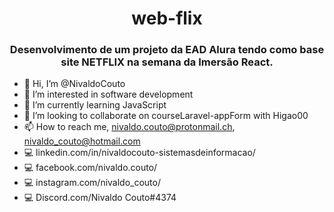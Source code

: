  <h1 align="center">web-flix</h1>
<h3 align="center">Desenvolvimento de um projeto da EAD Alura tendo como base site NETFLIX na semana da Imersão React.</h3>

- 👋 Hi, I’m @NivaldoCouto
- 👀 I’m interested in software development
- 🌱 I’m currently learning JavaScript
- 💞️ I’m looking to collaborate on courseLaravel-appForm with Higao00
- 📫 How to reach me, nivaldo.couto@protonmail.ch, nivaldo_couto@hotmail.com
-  :computer: linkedin.com/in/nivaldocouto-sistemasdeinformacao/
-  :computer: facebook.com/nivaldo.couto/
-  :computer: instagram.com/nivaldo_couto/
-  :computer: Discord.com/Nivaldo Couto#4374


<!---
NivaldoCouto/NivaldoCouto is a ✨ special ✨ repository because its `README.md` (this file) appears on your GitHub profile.
You can click the Preview link to take a look at your changes.//

--->
